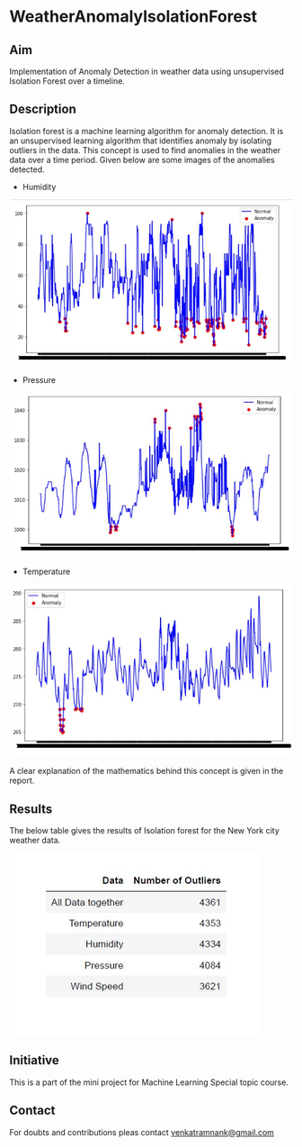 # WeatherAnomalyIsolationForest

## Aim
Implementation of Anomaly Detection in weather data using unsupervised Isolation Forest over a timeline.

## Description
Isolation forest is a machine learning algorithm for anomaly detection. It is an unsupervised learning algorithm that identifies anomaly by isolating outliers in the data.
This concept is used to find anomalies in the weather data over a time period. Given below are some images of the anomalies detected.

- Humidity

<img src='https://github.com/venkatramnank/WeatherAnomalyIsolationForest/blob/main/anomaly_hum.png'>

- Pressure

<img src='https://github.com/venkatramnank/WeatherAnomalyIsolationForest/blob/main/anomaly_pres.png'>

- Temperature

<img src='https://github.com/venkatramnank/WeatherAnomalyIsolationForest/blob/main/anomaly_temp.png'>

A clear explanation of the mathematics behind this concept is given in the report.

## Results
The below table gives the results of Isolation forest for the New York city weather data.

<img src='https://github.com/venkatramnank/WeatherAnomalyIsolationForest/blob/main/result_IF.png'>

## Initiative
This is a part of the mini project for Machine Learning Special topic course.

## Contact
For doubts and contributions pleas contact venkatramnank@gmail.com
